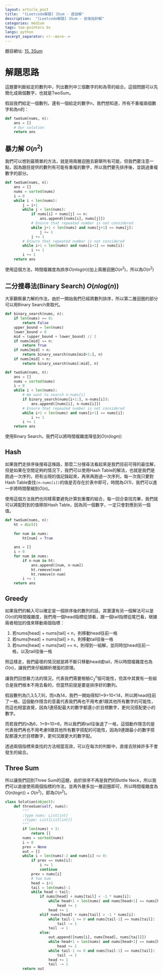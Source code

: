 ```yaml
---
layout: article_post
title:  "[Leetcode解題] 3Sum - 遞迴解"
description:  "[Leetcode解題] 3Sum - 前後指針解"
categories: medium
tags: two-pointers bs
langs: python
excerpt_separator: <!--more-->
---
```


<!--more-->

題目網址: [15. 3Sum](https://leetcode.com/problems/3sum/) 

# 解題思路

這題要判斷給定的數列中，列出數列中三個數字的和為零的組合。這個問題可以先簡化成兩個數字，也就是TwoSum。

假設我們給定一個數列，還有一個給定的數字n，我們想知道，所有不重複兩個數字和為n的：

```python
def twoSum(nums, n):
    ans = []
    # Our solution
    return ans
```

## 暴力解 $O(n^2)$

我們可以想到最簡單的方法，就是用兩層迴圈去窮舉所有可能，但我們要注意一點，因為題目提供的數列有可能有重複的數字，所以我們要先排序後，並跳過重複數字的部分。

```python
def twoSum(nums, n):
    ans = []
    nums = sorted(nums)
    i = 0
    while i < len(nums):
        j = i+1
        while j < len(nums):
            if nums[i] + nums[j] == n:
                ans.append([nums[i], nums[j]])
            # Ensure that repeated number is not considered
            while j+1 < len(nums) and nums[j+1] == nums[j]:
                j += 1
            j += 1
        # Ensure that repeated number is not considered
        while i+1 < len(nums) and nums[i+1] == nums[i]:
            i += 1
        i += 1            
    return ans
```

使用這個方法，時間複雜度為排序$O(n log(n))$加上兩層迴圈$O(n^2)$，所以為$O(n^2)$

## 二分搜尋法(Binary Search) $O(nlog(n))$

大家觀察暴力解的作法，由於一開始我們已經將數列排序，所以第二層迴圈的部分可以用Binary Search來取代。

```python
def binary_search(nums, n):
    if len(nums) == 0:
        return False
    upper_bound = len(nums)
    lower_bound = 0
    mid = (upper_bound + lower_bound) // 2
    if nums[mid] == n:
        return True
    if nums[mid] < n:
        return binary_search(nums[mid+1:], n)
    if nums[mid] > n:
        return binary_search(nums[:mid], n)

def twoSum(nums, n):
    ans = []
    nums = sorted(nums)
    i = 0
    while i < len(nums):
        # We want to search n-nums[i]
        if binary_search(nums[i+1:], n-nums[i]):
            ans.append([nums[i], n-nums[i]])
        # Ensure that repeated number is not considered
        while i+1 < len(nums) and nums[i+1] == nums[i]:
            i += 1
        i += 1            
    return ans
```

使用Binary Search，我們可以將時間複雜度降低到$O(n(logn))$

## Hash

如果我們走排序後搜尋這條路，那麼二分搜尋法看起來是我們目前可得的最佳解，但是如果在空間足夠的情況下，我們可以使用Hash Table的解法，也就是我們是跑過一次序列，把有出現的值記錄起來，再來再跑過一次序列，每一次我只要對Hash Table查找`(n-nums[i])`的值是否存在於表中即可，時間為$O(1)$，我們可以進一步將時間壓縮到$O(n)$。

使用這個方法我們也同樣需要避免計算到重覆的組合，每一回合查找完畢，我們就可以將配對到的值移除Hash Table，因為同一個數字，一定只會對應到另一個值。

```python
def twoSum(nums, n):
    ht = dict()
    
    for num in nums:
        ht[num] = True
    
    ans = []
    i = 0
    for num in nums:
        if n-num in ht:
            ans.append([num, n-num])
            ht.remove(num)
            ht.remove(n-num)
        i += 1            
    return ans
```

## Greedy

如果我們的輸入可以確定是一個排序後的數列的話，其實還有另一個解法可以是$O(n)$的時間複雜度，我們用一個head指標從頭看，跟一個tail指標從尾巴看，根據兩者相加的值來移動兩個指標：

1. 若nums[head] + nums[tail] < n，則移動head往前一格
2. 若nums[head] + nums[tail] > n，則移動tail往後一格
3. 若nums[head] + nums[tail] == n，則得到一組解，並同時加head往前一格，以及tail往後一格

照這樣走，我們最壞的情況就是將不斷只移動head或tail，所以時間複雜度也為$O(n)$，讓我們來仔細頗析裡面的原理。

讓我們回想暴力法的情況，代表我們需要檢驗$C^n_2$個可能性，但其中其實有一些組合是我們根本不用去看的，但當然前提是要是排序好的數列。

假設數列為[1,3,5,7,9]，而n為14，我們一開始得知1+9=10<14，所以將head往前了一格，這個動作隱含的意義代表我們再也不用考慮1跟其他所有數字的可能性，而這也相當直覺，因為1連搭配最大的數字都還小於目標數字，更何況搭配更小的數字。

而若我們的n為6，1+9=10>6，所以我們將tail往後退了一格，這個動作隱含的是代表我們再也不用考慮9跟其他所有數字搭配的可能性，因為9連跟最小的數字搭配都還大於目標數字，更何況跟更大的數字配。

透過兩個指標來查找的方法相當高效，可以在每次的判斷中，直接去除掉許多不會發生的組合。

## Three Sum

所以讓我們回到Three Sum的這題，由於排序不再是我們的Bottle Neck，所以我們可以直接使用兩個指標的作法，並再外層多加一層迴圈即可，所以時間複雜度為$O(n(logn)) + O(n^2)$，即為$O(n^2)$。

```python
class Solution(object):
    def threeSum(self, nums):
        """
        :type nums: List[int]
        :rtype: List[List[int]]
        """
        if len(nums) < 3:
            return []
        nums = sorted(nums)
        i = 0
        prev = None
        out = []
        while i < len(nums)-2 and nums[i] <= 0:
            if prev == nums[i]:
                i += 1
                continue
            prev = nums[i]
            # Two Sum
            head = i+1
            tail = len(nums)-1
            while head < tail:
                if nums[head] + nums[tail] < -1 * nums[i]:
                    while head+1 < len(nums) and nums[head+1] == nums[head]:
                        head += 1
                    head += 1
                elif nums[head] + nums[tail] > -1 * nums[i]:
                    while tail-1 >= 0 and nums[tail-1] == nums[tail]:
                        tail -= 1
                    tail -= 1
                else:
                    out.append([nums[i], nums[head], nums[tail]])
                    while head+1 < len(nums) and nums[head+1] == nums[head]:
                        head += 1
                    while tail-1 >= 0 and nums[tail-1] == nums[tail]:
                        tail -= 1
                    head += 1
                    tail -= 1
        return out
```
